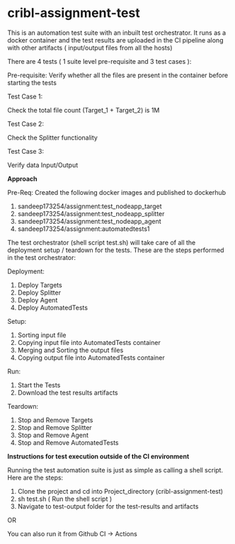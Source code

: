 # cribl-assignment-test

This is an automation test suite with an inbuilt test orchestrator. It runs as a docker container and the test results are uploaded in the CI pipeline along with other artifacts ( input/output files from all the hosts)

There are 4 tests ( 1 suite level pre-requisite and 3 test cases ):

Pre-requisite:
Verify whether all the files are present in the container before starting the tests

Test Case 1:

Check the total file count (Target_1 + Target_2) is 1M

Test Case 2:

Check the Splitter functionality

Test Case 3:

Verify data Input/Output
 

**Approach**

Pre-Req: 
Created the following docker images and published to dockerhub

1. sandeep173254/assignment:test_nodeapp_target
2. sandeep173254/assignment:test_nodeapp_splitter
3. sandeep173254/assignment:test_nodeapp_agent
4. sandeep173254/assignment:automatedtests1


The test orchestrator (shell script test.sh) will take care of all the deployment setup / teardown for the tests.
These are the steps performed in the test orchestrator:

Deployment:

1. Deploy Targets
2. Deploy Splitter
3. Deploy Agent
4. Deploy AutomatedTests

Setup:

1. Sorting input file
2. Copying input file into AutomatedTests container
3. Merging and Sorting the output files
4. Copying output file into AutomatedTests container

Run:

1. Start the Tests
2. Download the test results artifacts

Teardown:

1. Stop and Remove Targets
2. Stop and Remove Splitter
3. Stop and Remove Agent
4. Stop and Remove AutomatedTests


**Instructions for test execution outside of the CI environment**

Running the test automation suite is just as simple as calling a shell script. Here are the steps:

1. Clone the project and cd into Project_directory (cribl-assignment-test)
2. sh test.sh ( Run the shell script )
3. Navigate to test-output folder for the test-results and artifacts

OR

You can also run it from Github CI -> Actions
